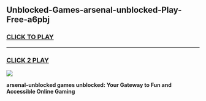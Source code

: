 
## Unblocked-Games-arsenal-unblocked-Play-Free-a6pbj
<h3>
<a href="https://premium76.site?title=arsenal-unblocked&ref=21A">CLICK TO PLAY</a></h3>
<hr>

<h3>
<a href="https://premium76.site?title=arsenal-unblocked&ref=21A">CLICK 2 PLAY</a>
  
</h3>

<a href="https://premium76.site?title=arsenal-unblocked&ref=21A"><img src="https://clearcache.store/games.png"></a>


**arsenal-unblocked games unblocked: Your Gateway to Fun and Accessible Online Gaming**
